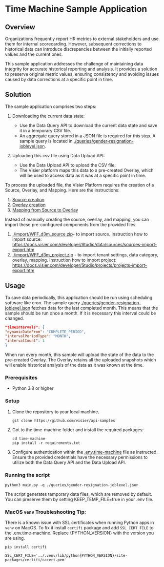 # Time Machine Sample Application

## Overview

Organizations frequently report HR metrics to external stakeholders and use them for internal scorecarding.
However, subsequent corrections to historical data can introduce discrepancies between the initially reported values and
the current ones.

This sample application addresses the challenge of maintaining data integrity for accurate historical reporting and analysis.
It provides a solution to preserve original metric values, ensuring consistency and avoiding issues caused
by data corrections at a specific point in time.

## Solution

The sample application comprises two steps:

1. Downloading the current data state:
    - Use the Data Query API to download the current data state and save it in a temporary CSV file.
    - An aggregate query stored in a JSON file is required for this step. A sample query is located in
      [./queries/gender-resignation-joblevel.json](queries%2Fgender-resignation-joblevel.json).

2. Uploading this csv file using Data Upload API:
    - Use the Data Upload API to upload the CSV file.
    - The Visier platform maps this data to a pre-created Overlay, which will be used to access data as it was at a
      specific point in time.

To process the uploaded file, the Visier Platform requires the creation of a Source, Overlay, and Mapping.
Here are the instructions:

1. [Source creation](https://docs.visier.com/developer/Studio/data/sources/source-create.htm)
2. [Overlay creation](https://docs.visier.com/developer/Analytic%20Model/analytic-objects/overlays/overlays-configure.htm)
3. [Mapping from Source to Overlay](https://docs.visier.com/developer/Studio/data/mappings/mapping-add.htm)

Instead of manually creating the source, overlay, and mapping, you can import these pre-configured components from the
provided files:

1. [./import/WFF_d3m_source.zip](import%2FWFF_d3m_source.zip)- to import source.
   Instruction how to import source: https://docs.visier.com/developer/Studio/data/sources/sources-import-export.htm
2. [./import/WFF_d3m_project.zip](import%2FWFF_d3m_project.zip) - to import tenant settings, data category, overlay,
   mapping.
   Instruction how to import project: https://docs.visier.com/developer/Studio/projects/projects-import-export.htm

## Usage

To save data periodically, this application should be run using scheduling software like cron.
The sample query
[./queries/gender-resignation-joblevel.json](queries%2Fgender-resignation-joblevel.json) fetches data for the last
completed month.
This means that the sample should be run once a month. If it is necessary this interval could be changed.

```json
"timeIntervals": {
"dynamicDateFrom": "COMPLETE_PERIOD",
"intervalPeriodType": "MONTH",
"intervalCount": 1
}
```

When run every month, this sample will upload the state of the data to the pre-created Overlay.
The Overlay retains all the uploaded snapshots which will enable historical analysis of the data as it was known at the time.

### Prerequisites

- Python 3.8 or higher

### Setup

1. Clone the repository to your local machine.
   ```shell
   git clone https://github.com/visier/api-samples
   ```
2. Got to the time-machine folder and install the required packages:
   ```shell
   cd time-machine
   pip install -r requirements.txt
   ```
3. Configure authentication within the  [.env.time-machine](.env.time-machine) file as instructed. Ensure the provided
   credentials have the necessary permissions to utilize both the Data Query API and the Data Upload API.

### Running the script

```python3 main.py -q ./queries/gender-resignation-joblevel.json```

The script generates temporary data files, which are removed by default. You can preserve them by setting
KEEP_TEMP_FILE=true in your .env file.

### MacOS `venv` Troubleshooting Tip:

There is a known issue with SSL certificates when running Python apps in `venv` on MacOS.
To fix it install `certifi` package and add `SSL_CERT_FILE` to the [.env.time-machine](.env.time-machine).
Replace {PYTHON_VERSION} with the version you are using.

```shell
pip install certifi
```

`SSL_CERT_FILE='../.venv/lib/python{PYTHON_VERSION}/site-packages/certifi/cacert.pem'`

